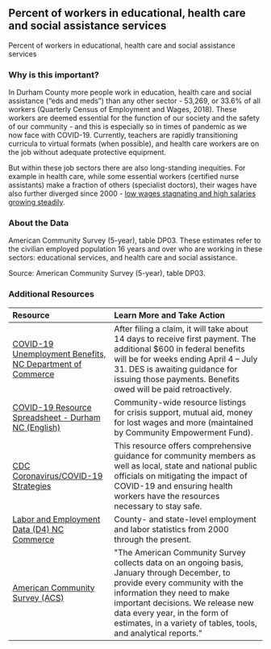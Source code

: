 ## Percent of workers in educational, health care and social assistance services
Percent of workers in educational, health care and social assistance services

### Why is this important?
In Durham County more people work in education, health care and social assistance (“eds and meds”) than any other sector - 53,269, or 33.6% of all workers (Quarterly Census of Employment and Wages, 2018). These workers are deemed essential for the function of our society and the safety of our community - and this is especially so in times of pandemic as we now face with COVID-19. Currently, teachers are rapidly transitioning curricula to virtual formats (when possible), and health care workers are on the job without adequate protective equipment.

But within these job sectors there are also long-standing inequities. For example in health care, while some essential workers (certified nurse assistants) make a fraction of others (specialist doctors), their wages have also further diverged since 2000 - [low wages stagnating and high salaries growing steadily](https://dataworks-nc.org/wp-content/uploads/health_wages_durham_rents_2-01-scaled.jpg).

### About the Data
American Community Survey (5-year), table DP03. These estimates refer to the civilian employed population 16 years and over who are working in these sectors: educational services, and health care and social assistance.
 

Source: American Community Survey (5-year), table DP03. 

### Additional Resources

|Resource | Learn More and Take Action |
|:--- | :--- |
|[COVID-19 Unemployment Benefits, NC Department of Commerce](https://des.nc.gov/need-help/covid-19-nc-unemployment-insurance-information) | After filing a claim, it will take about 14 days to receive first payment. The additional $600 in federal benefits will be for weeks ending April 4 – July 31. DES is awaiting guidance for issuing those payments. Benefits owed will be paid retroactively. 
|[COVID-19 Resource Spreadsheet - Durham NC (English)](https://docs.google.com/spreadsheets/d/1oASQ_jeqC578BvcTtRLv7mj59TVJlR3Mx1LSTXaNpr0)| Community-wide resource listings for crisis support, mutual aid, money for lost wages and more (maintained by Community Empowerment Fund).
|[CDC Coronavirus/COVID-19 Strategies](https://www.cdc.gov/coronavirus/2019-ncov/hcp/ppe-strategy/face-masks.html) | This resource offers comprehensive guidance for community members as well as local, state and national public officials on mitigating the impact of COVID-19 and ensuring health workers have the resources necessary to stay safe.
|[Labor and Employment Data (D4) NC Commerce](https://d4.nccommerce.com/) | County- and state-level employment and labor statistics from 2000 through the present.
|[American Community Survey (ACS)](https://www.census.gov/acs/www/) | "The American Community Survey collects data on an ongoing basis, January through December, to provide every community with the information they need to make important decisions. We release new data every year, in the form of estimates, in a variety of tables, tools, and analytical reports."



